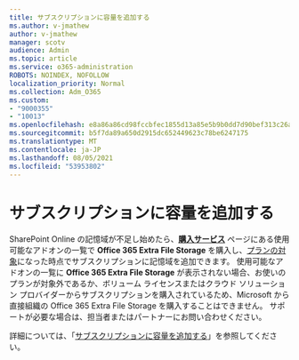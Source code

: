 ```yaml
---
title: サブスクリプションに容量を追加する
ms.author: v-jmathew
author: v-jmathew
manager: scotv
audience: Admin
ms.topic: article
ms.service: o365-administration
ROBOTS: NOINDEX, NOFOLLOW
localization_priority: Normal
ms.collection: Adm_O365
ms.custom:
- "9000355"
- "10013"
ms.openlocfilehash: e8a86a86cd98fccbfec1855d13a85e5b9b0dd7d90bef313c26a29160528701e9
ms.sourcegitcommit: b5f7da89a650d2915dc652449623c78be6247175
ms.translationtype: MT
ms.contentlocale: ja-JP
ms.lasthandoff: 08/05/2021
ms.locfileid: "53953802"
---
```

# <a name="add-storage-space-for-your-subscription"></a>サブスクリプションに容量を追加する

SharePoint Online の記憶域が不足し始めたら、**[購入サービス](https://go.microsoft.com/fwlink/p/?linkid=868433)** ページにある使用可能なアドオンの一覧で **Office 365 Extra File Storage** を購入し、[プランの対象](https://docs.microsoft.com/microsoft-365/commerce/add-storage-space)になった時点でサブスクリプションに記憶域を追加できます。 使用可能なアドオンの一覧に **Office 365 Extra File Storage** が表示されない場合、お使いのプランが対象外であるか、ボリューム ライセンスまたはクラウド ソリューション プロバイダーからサブスクリプションを購入されているため、Microsoft から直接組織の Office 365 Extra File Storage を購入することはできません。 サポートが必要な場合は、担当者またはパートナーにお問い合わせください。

詳細については、「[サブスクリプションに容量を追加する](https://docs.microsoft.com/microsoft-365/commerce/add-storage-space)」を参照してください。
